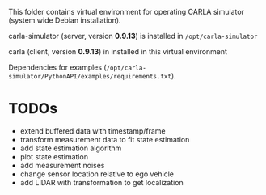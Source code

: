 This folder contains virtual environment for operating CARLA simulator (system wide Debian installation).

carla-simulator (server, version **0.9.13**) is installed in `/opt/carla-simulator`

carla (client, version **0.9.13**)  in installed in this virtual environment

Dependencies for examples (`/opt/carla-simulator/PythonAPI/examples/requirements.txt`).


# TODOs
- extend buffered data with timestamp/frame
- transform measurement data to fit state estimation
- add state estimation algorithm
- plot state estimation
- add measurement noises
- change sensor location relative to ego vehicle
- add LIDAR with transformation to get localization